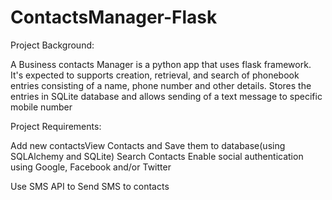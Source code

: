 # ContactsManager-Flask

Project Background:

A Business contacts Manager is a python app that uses flask framework. It's expected to supports creation, retrieval, and search of phonebook entries consisting of a name, phone number and other details. Stores the entries in SQLite database and allows sending of a text message to specific mobile number

Project Requirements:

Add new contactsView Contacts and Save them to database(using SQLAlchemy and SQLite) Search Contacts Enable social authentication using Google, Facebook and/or Twitter

Use SMS API to Send SMS to contacts
